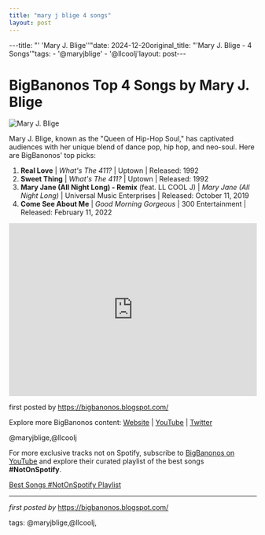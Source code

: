 ```yaml
---
title: "mary j blige 4 songs"
layout: post
---
```

---title: "' 'Mary J. Blige''"date: 2024-12-20original_title: "'Mary J. Blige - 4 Songs'"tags:  - '@maryjblige'  - '@llcoolj'layout: post---<h1>BigBanonos Top 4 Songs by Mary J. Blige</h1><img src="https://media.pitchfork.com/photos/61aa3a2814c6f0e2df9a32d0/2:1/w_2560%2Cc_limit/Mary-J-Blige.jpg" alt="Mary J. Blige"> <p>Mary J. Blige, known as the "Queen of Hip-Hop Soul," has captivated audiences with her unique blend of dance pop, hip hop, and neo-soul. Here are BigBanonos' top picks:</p> <ol> <li><strong>Real Love</strong> | <em>What's The 411?</em> | Uptown | Released: 1992</li> <li><strong>Sweet Thing</strong> | <em>What's The 411?</em> | Uptown | Released: 1992</li> <li><strong>Mary Jane (All Night Long) - Remix</strong> (feat. LL COOL J) | <em>Mary Jane (All Night Long)</em> | Universal Music Enterprises | Released: October 11, 2019</li> <li><strong>Come See About Me</strong> | <em>Good Morning Gorgeous</em> | 300 Entertainment | Released: February 11, 2022</li></ol> <div> <iframe src="https://open.spotify.com/embed/playlist/3vn4i2TtvQTcZG9SYT5Ewm?utm_source=generator" width="100%" height="352" frameborder="0" allow="autoplay; clipboard-write; encrypted-media; fullscreen; picture-in-picture" loading="lazy" allowfullscreen></iframe></div> <p>first posted by <a href="https://bigbanonos.blogspot.com/">https://bigbanonos.blogspot.com/</a></p> <div> <p>Explore more BigBanonos content: <a href="https://bigbanonos.blogspot.com/">Website</a> | <a href="https://www.youtube.com/@BigBanonos">YouTube</a> | <a href="https://x.com/bigbanonos">Twitter</a></p></div> <!-- Tags --><p>@maryjblige,@llcoolj</p><!--Subscribe and Playlist Links--><div>    <p>For more exclusive tracks not on Spotify, subscribe to <a href="https://www.youtube.com/@BigBanonos" target="_blank">BigBanonos on YouTube</a> and explore their curated playlist of the best songs <strong>#NotOnSpotify</strong>.</p>    <p><a href="https://www.youtube.com/playlist?list=PLtuNtuTatqI0kFahUCbtbfenC_ET5O_tr" target="_blank">Best Songs #NotOnSpotify Playlist<br /></a></p></div><hr /><p><em>first posted by</em> <a href="https://bigbanonos.blogspot.com/" rel="noopener" target="_new">https://bigbanonos.blogspot.com/</a></p><p>tags: @maryjblige,@llcoolj,</p>
